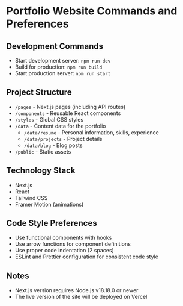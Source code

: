 # Portfolio Website Commands and Preferences

## Development Commands
- Start development server: `npm run dev`
- Build for production: `npm run build`
- Start production server: `npm run start`

## Project Structure
- `/pages` - Next.js pages (including API routes)
- `/components` - Reusable React components
- `/styles` - Global CSS styles
- `/data` - Content data for the portfolio
  - `/data/resume` - Personal information, skills, experience
  - `/data/projects` - Project details
  - `/data/blog` - Blog posts
- `/public` - Static assets

## Technology Stack
- Next.js
- React
- Tailwind CSS
- Framer Motion (animations)

## Code Style Preferences
- Use functional components with hooks
- Use arrow functions for component definitions
- Use proper code indentation (2 spaces)
- ESLint and Prettier configuration for consistent code style

## Notes
- Next.js version requires Node.js v18.18.0 or newer
- The live version of the site will be deployed on Vercel
